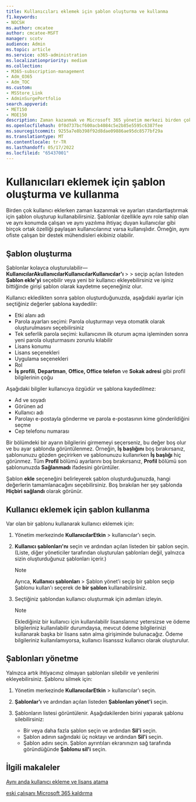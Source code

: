 ```yaml
---
title: Kullanıcıları eklemek için şablon oluşturma ve kullanma
f1.keywords:
- NOCSH
ms.author: cmcatee
author: cmcatee-MSFT
manager: scotv
audience: Admin
ms.topic: article
ms.service: o365-administration
ms.localizationpriority: medium
ms.collection:
- M365-subscription-management
- Adm_O365
- Adm_TOC
ms.custom:
- MSStore_Link
- AdminSurgePortfolio
search.appverid:
- MET150
- MOE150
description: Zaman kazanmak ve Microsoft 365 yönetim merkezi birden çok kullanıcı eklediğinizde ayarları standartlaştırmak için şablon oluşturup kullanabilirsiniz.
ms.openlocfilehash: 0f0d737bcf600acb4084c5e2b85e5595c6387fee
ms.sourcegitcommit: 9255a7e8b398f92d8dae09886ae95dc8577bf29a
ms.translationtype: MT
ms.contentlocale: tr-TR
ms.lasthandoff: 05/17/2022
ms.locfileid: "65437001"
---
```

# <a name="create-and-use-a-template-to-add-users"></a>Kullanıcıları eklemek için şablon oluşturma ve kullanma

Birden çok kullanıcı eklerken zaman kazanmak ve ayarları standartlaştırmak için şablon oluşturup kullanabilirsiniz. Şablonlar özellikle aynı role sahip olan ve aynı konumda çalışan ve aynı yazılıma ihtiyaç duyan kullanıcılar gibi birçok ortak özelliği paylaşan kullanıcılarınız varsa kullanışlıdır. Örneğin, aynı ofiste çalışan bir destek mühendisleri ekibiniz olabilir.  

## <a name="create-a-template"></a>Şablon oluşturma

Şablonlar kolayca oluşturulabilir&mdash; **KullanıcılarAkullanıcılarKullanıcılarKullanıcılar'ı** >  >  seçip açılan listeden **Şablon ekle'yi** seçebilir veya yeni bir kullanıcı ekleyebilirsiniz ve işiniz bittiğinde girişi şablon olarak kaydetme seçeneğiniz olur.

Kullanıcı ekledikten sonra şablon oluşturduğunuzda, aşağıdaki ayarlar için seçtiğiniz değerler şablona kaydedilir:

- Etki alanı adı
- Parola ayarları seçimi: Parola oluşturmayı veya otomatik olarak oluşturulmasını seçebilirsiniz
- Tek seferlik parola seçimi: kullanıcının ilk oturum açma işleminden sonra yeni parola oluşturmasını zorunlu kılabilir
- Lisans konumu
- Lisans seçenekleri
- Uygulama seçenekleri
- Rol
- **İş profili**, **Departman**, **Office, Office** **telefon** ve **Sokak adresi** gibi profil bilgilerinin çoğu 

Aşağıdaki bilgiler kullanıcıya özgüdür ve şablona kaydedilmez:

- Ad ve soyadı
- Görünen ad
- Kullanıcı adı
- Parolayı e-postayla gönderme ve parola e-postasının kime gönderildiğini seçme
- Cep telefonu numarası

Bir bölümdeki bir ayarın bilgilerini girmemeyi seçerseniz, bu değer boş olur ve bu ayar şablonda görüntülenmez. Örneğin, **İş başlığını** boş bırakırsanız, şablonunuzu gözden geçirirken ve şablonunuzu kullanırken **İş başlığı** hiç görünmez. Tüm **Profil** bölümü ayarlarını boş bırakırsanız, **Profil** bölümü son şablonunuzda **Sağlanmadı** ifadesini görüntüler.

Şablon **ekle** seçeneğini belirleyerek şablon oluşturduğunuzda, hangi değerlerin tamamlanacağını seçebilirsiniz. Boş bırakılan her şey şablonda **Hiçbiri sağlandı** olarak görünür.

## <a name="use-a-template-to-add-a-user"></a>Kullanıcı eklemek için şablon kullanma

Var olan bir şablonu kullanarak kullanıcı eklemek için:

1. Yönetim merkezinde **KullanıcılarEtkin** >  kullanıcılar'ı seçin.

2. **Kullanıcı şablonları'nı** seçin ve ardından açılan listeden bir şablon seçin. (Liste, diğer yöneticiler tarafından oluşturulan şablonları değil, yalnızca sizin oluşturduğunuz şablonları içerir.)

   > [!NOTE]
   > Ayrıca, **Kullanıcı şablonları** >  Şablon yönet'i seçip bir şablon seçip Şablonu kullan'ı seçerek de **bir şablon** kullanabilirsiniz.

3. Seçtiğiniz şablondan kullanıcı oluşturmak için adımları izleyin.

   > [!NOTE]
   > Eklediğiniz bir kullanıcı için kullanılabilir lisanslarınız yetersizse ve ödeme bilgileriniz kullanılabilir durumdaysa, mevcut ödeme bilgilerinizi kullanarak başka bir lisans satın alma girişiminde bulunacağız. Ödeme bilgileriniz kullanılamıyorsa, kullanıcı lisanssız kullanıcı olarak oluşturulur.

## <a name="manage-templates"></a>Şablonları yönetme

Yalnızca artık ihtiyacınız olmayan şablonları silebilir ve yenilerini ekleyebilirsiniz. Şablonu silmek için:

1. Yönetim merkezinde **KullanıcılarEtkin** >  kullanıcılar'ı seçin.

2. **Şablonlar'ı** ve ardından açılan listeden **Şablonları yönet'i** seçin.

3. Şablonların listesi görüntülenir. Aşağıdakilerden birini yaparak şablonu silebilirsiniz:
    - Bir veya daha fazla şablon seçin ve ardından **Sil'i** seçin. 
    - Şablon adının sağındaki üç noktayı ve ardından **Sil'i** seçin.
    - Şablon adını seçin. Şablon ayrıntıları ekranınızın sağ tarafında göründüğünde **Şablonu sil'i** seçin.

## <a name="related-articles"></a>İlgili makaleler

[Aynı anda kullanıcı ekleme ve lisans atama](add-users.md)

[eski çalışanı Microsoft 365 kaldırma](remove-former-employee.md)
  
